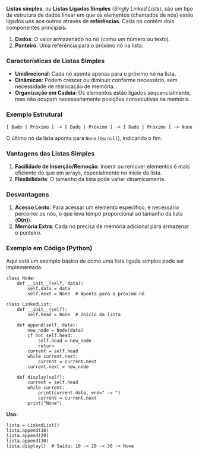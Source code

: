 **Listas simples**, ou **Listas Ligadas Simples** (_Singly Linked Lists_), são um tipo de estrutura de dados linear em que os elementos (chamados de nós) estão ligados uns aos outros através de **referências**. Cada nó contém dois componentes principais:

1. **Dados**: O valor armazenado no nó (como um número ou texto).
2. **Ponteiro**: Uma referência para o próximo nó na lista.

### **Características de Listas Simples**

- **Unidirecional**: Cada nó aponta apenas para o próximo nó na lista.
- **Dinâmicas**: Podem crescer ou diminuir conforme necessário, sem necessidade de realocação de memória.
- **Organização em Cadeia**: Os elementos estão ligados sequencialmente, mas não ocupam necessariamente posições consecutivas na memória.

### **Exemplo Estrutural**

```
[ Dado | Próximo ] -> [ Dado | Próximo ] -> [ Dado | Próximo ] -> None
```

O último nó da lista aponta para `None` (ou `null`), indicando o fim.

### **Vantagens das Listas Simples**

1. **Facilidade de Inserção/Remoção**: Inserir ou remover elementos é mais eficiente do que em arrays, especialmente no início da lista.
2. **Flexibilidade**: O tamanho da lista pode variar dinamicamente.

### **Desvantagens**

1. **Acesso Lento**: Para acessar um elemento específico, é necessário percorrer os nós, o que leva tempo proporcional ao tamanho da lista (**O(n)**).
2. **Memória Extra**: Cada nó precisa de memória adicional para armazenar o ponteiro.

### **Exemplo em Código (Python)**

Aqui está um exemplo básico de como uma lista ligada simples pode ser implementada:

```
class Node:
    def __init__(self, data):
        self.data = data
        self.next = None  # Aponta para o próximo nó

class LinkedList:
    def __init__(self):
        self.head = None  # Início da lista

    def append(self, data):
        new_node = Node(data)
        if not self.head:
            self.head = new_node
            return
        current = self.head
        while current.next:
            current = current.next
        current.next = new_node

    def display(self):
        current = self.head
        while current:
            print(current.data, end=" -> ")
            current = current.next
        print("None")
```

**Uso:**

```
lista = LinkedList()
lista.append(10)
lista.append(20)
lista.append(30)
lista.display()  # Saída: 10 -> 20 -> 30 -> None
```
